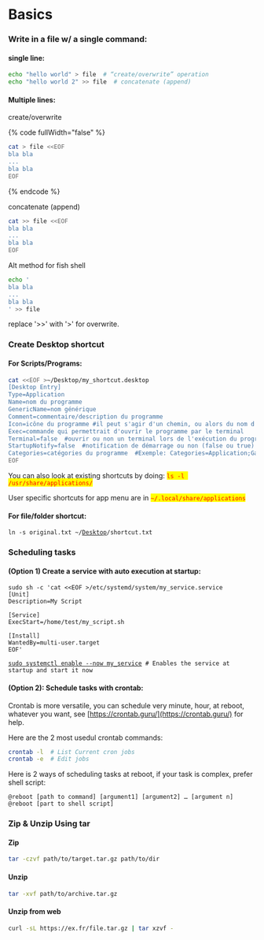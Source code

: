 # Basics

### Write in a file w/ a single command:

#### single line:

```bash
echo "hello world" > file  # “create/overwrite” operation
echo "hello world 2" >> file  # concatenate (append)
```

#### Multiple lines:

create/overwrite

{% code fullWidth="false" %}
```bash
cat > file <<EOF
bla bla
...
bla bla
EOF
```
{% endcode %}

concatenate (append)

```bash
cat >> file <<EOF
bla bla
...
bla bla
EOF
```

Alt method for fish shell

```bash
echo '
bla bla
...
bla bla
' >> file
```

replace '>>' with '>' for overwrite.

### Create Desktop shortcut

#### For Scripts/Programs:

```bash
cat <<EOF >~/Desktop/my_shortcut.desktop
[Desktop Entry]
Type=Application
Name=nom du programme
GenericName=nom générique
Comment=commentaire/description du programme
Icon=icône du programme #il peut s'agir d'un chemin, ou alors du nom d'une icône contenue dans votre thème d'icônes
Exec=commande qui permettrait d'ouvrir le programme par le terminal
Terminal=false  #ouvrir ou non un terminal lors de l'exécution du programme (false ou true)
StartupNotify=false  #notification de démarrage ou non (false ou true)
Categories=catégories du programme  #Exemple: Categories=Application;Game;ArcadeGame;
EOF
```

You can also look at existing shortcuts by doing: <mark style="color:red;">`ls -l /usr/share/applications/`</mark>

User specific shortcuts for app menu are in <mark style="color:red;">`~/.local/share/applications`</mark>

#### For file/folder shortcut:

<pre class="language-bash"><code class="lang-bash">ln -s original.txt ~/<a data-footnote-ref href="#user-content-fn-1">Desktop</a>/shortcut.txt
</code></pre>

### Scheduling tasks

#### (Option 1) Create a service with auto execution at startup:

<pre class="language-bash"><code class="lang-bash">sudo sh -c 'cat &#x3C;&#x3C;EOF >/etc/systemd/system/my_service.service
[Unit]
Description=My Script

[Service]
ExecStart=/home/test/my_script.sh

[Install]
WantedBy=multi-user.target
EOF'

<a data-footnote-ref href="#user-content-fn-2">sudo systemctl enable --now my_service</a> # Enables the service at startup and start it now
</code></pre>

#### (Option 2): Schedule tasks with crontab:

Crontab is more versatile, you can schedule very minute, hour, at reboot, whatever you want, see [https://crontab.guru/](https://crontab.guru/) for help.

Here are the 2 most usedul crontab commands:

```bash
crontab -l  # List Current cron jobs
crontab -e  # Edit jobs
```

Here is 2 ways of scheduling tasks at reboot, if your task is complex, prefer shell script:

```antlr4
@reboot [path to command] [argument1] [argument2] … [argument n]
@reboot [part to shell script]
```

### Zip & Unzip Using tar

#### Zip

```bash
tar -czvf path/to/target.tar.gz path/to/dir
```

#### Unzip

```bash
tar -xvf path/to/archive.tar.gz
```

#### Unzip from web

```bash
curl -sL https://ex.fr/file.tar.gz | tar xzvf -
```

[^1]: can change depending on OS language

[^2]: Same as:

    <mark style="color:red;">`systemctl enable my_service`</mark>

    <mark style="color:red;">`systemctl start my_service`</mark>
